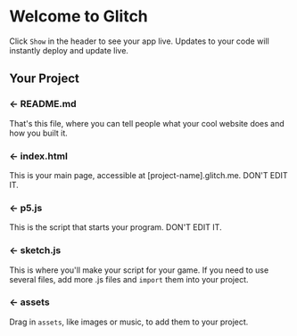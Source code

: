 Welcome to Glitch
=================

Click `Show` in the header to see your app live.
Updates to your code will instantly deploy and update live.

Your Project
------------

### ← README.md

That's this file, where you can tell people what your cool website does and how you built it.

### ← index.html

This is your main page, accessible at \[project-name\].glitch.me. DON'T EDIT IT.

### ← p5.js

This is the script that starts your program. DON'T EDIT IT.

### ← sketch.js

This is where you'll make your script for your game.
If you need to use several files, add more .js files and `import` them into your project.

### ← assets

Drag in `assets`, like images or music, to add them to your project.
